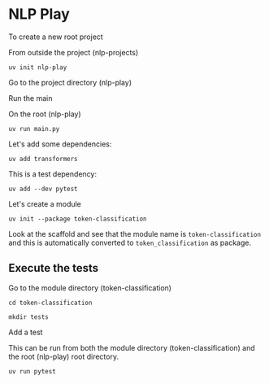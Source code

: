 # NLP Play

To create a new root project

From outside the project (nlp-projects)
```shell
uv init nlp-play
```

Go to the project directory (nlp-play)

Run the main

On the root (nlp-play)
```shell
uv run main.py
```

Let's add some dependencies:

```shell
uv add transformers
```

This is a test dependency:

```shell
uv add --dev pytest
```

Let's create a module

```shell
uv init --package token-classification
```

Look at the scaffold and see that the module name is `token-classification` 
and this is automatically converted to `token_classification` as package.

## Execute the tests

Go to the module directory (token-classification)
```shell
cd token-classification
```

```shell
mkdir tests
```

Add a test

This can be run from both the module directory (token-classification)
and the root (nlp-play) root directory.
```shell
uv run pytest
```
